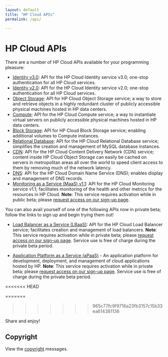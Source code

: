 ```yaml
---
layout: default
title: "HP Cloud APIs"
permalink: /api/

---
```

# HP Cloud APIs

There are a number of HP Cloud APIs available for your programming pleasure: 

* [Identity v3.0](/api/v13/identity/): API for the HP Cloud Identity service v3.0; one-stop authentication for all HP Cloud services.
* [Identity v2.0](/api/identity/): API for the HP Cloud Identity service v2.0; one-stop authentication for all HP Cloud services.
* [Object Storage](/api/object-storage/): API for HP Cloud Object Storage service; a way to store and retrieve objects in a highly redundant cluster of publicly accessible physical machines hosted in HP data centers.
* [Compute](/api/compute/): API for the HP Cloud Compute service; a way to instantiate virtual servers on publicly accessible physical machines hosted in HP data centers.
* [Block Storage](/api/block-storage/): API for HP Cloud Block Storage service; enabling additional volumes to Compute instances.
* [Relational Database](/api/dbaas/): API for the HP Cloud Relational Database service; simplifies the creation and management of MySQL database instances.
* [CDN](/api/CDN/): API for the HP Cloud Content Delivery Network (CDN) service; content inside HP Cloud Object Storage can easily be cached on servers in metropolitan areas all over the world to speed client access to them by removing much of the network latency.
* [DNS](/api/dns/): API for the HP Cloud Domain Name Service (DNS); enables display and management of DNS records.
* [Monitoring as a Service (MaaS) v1.1](/api/v13/monitoring/): API for the HP Cloud Monitoring service v1.1; facilitates monitoring of the health and other metrics for the resources in HP Cloud.
  **Note**: This service requires activation while in public beta; please [request access on our sign-up page](https://account.hpcloud.com/cases/betarequest/maas).


You can also avail yourself of one of the following APIs now in private beta; follow the links to sign up and begin trying them out!

* [Load Balancer as a Service (LBaaS)](/api/lbaas/): API for the HP Cloud Load Balancer service; facilitates creation and management of load balancers.
  **Note**: This service requires activation while in private beta; please [request access on our sign-up page](https://account.hpcloud.com/cases/betarequest/lbaas).  Service use is free of charge during the private beta period.	

* [Application Platform as a Service (aPaaS)](/apaas/) - An application platform for development, deployment, and management of cloud applications hosted by HP.
  **Note**: This service requires activation while in private beta; please [request access on our sign-up page](http://go.hpcloud.com/PaaS-private-beta-signup). Service use is free of charge during the private beta period.

<<<<<<< HEAD

=======
>>>>>>> 965c77fc9f9716a23fb3157c15b33ea614381136
<!--If you are a more visual learner, perhaps you would prefer our videos on these topics:

Get rid of this comment!

* [Identity Service](api/videos#Identity)
* [Object Storage](/api/videos#Object-Storage)
* [Compute](/api/videos#Compute)
* [Block Storage](/api/videos#Block-Storage)
* [CDN](/api/videos#CDN)
* [RDB](/api/videos#RDB)

-->

Share and enjoy!

## Copyright

View the [copyright](/api/copyright/) messages.
